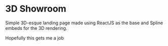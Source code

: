 # 3D Showroom

Simple 3D-esque landing page made using ReactJS as the base and Spline embeds for the 3D rendering. 

Hopefully this gets me a job
